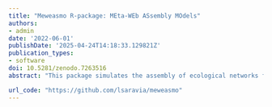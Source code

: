 ```yaml
---
title: "Meweasmo R-package: MEta-WEb ASsembly MOdels"
authors:
- admin
date: '2022-06-01'
publishDate: '2025-04-24T14:18:33.129821Z'
publication_types:
- software
doi: 10.5281/zenodo.7263516
abstract: "This package simulates the assembly of ecological networks from a regional metaweb. Two main models are implemented; first the trophic theory of island biogeography [2] with the addition that secondary extinctions are not fixed but happen with a defined probability. Second a generalized Lotka-Volterra stochastic model. Species can migrate from the metaweb and establish the ecological interactions specified in the metaweb."

url_code: "https://github.com/lsaravia/meweasmo"
---
```


